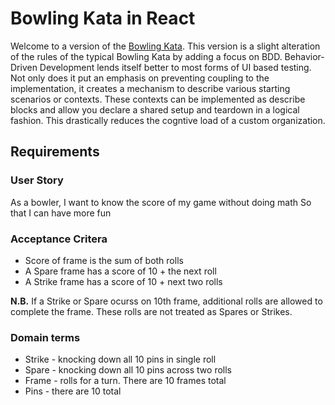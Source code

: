 # Bowling Kata in React

Welcome to a version of the [Bowling Kata](https://kata-log.rocks/bowling-game-kata). This version is a slight alteration of the rules of the typical Bowling Kata by adding a focus on BDD. Behavior-Driven Development lends itself better to most forms of UI based testing. Not only does it put an emphasis on preventing coupling to the implementation, it creates a mechanism to describe various starting scenarios or contexts. These contexts can be implemented as describe blocks and allow you declare a shared setup and teardown in a logical fashion. This drastically reduces the cogntive load of a custom organization.

## Requirements

### User Story

As a bowler,
I want to know the score of my game without doing math
So that I can have more fun

### Acceptance Critera

- Score of frame is the sum of both rolls
- A Spare frame has a score of 10 + the next roll
- A Strike frame has a score of 10 + next two rolls

**N.B.**
If a Strike or Spare ocurss on 10th frame, additional rolls are allowed to complete the frame. These rolls are not treated as Spares or Strikes.

### Domain terms

- Strike - knocking down all 10 pins in single roll
- Spare - knocking down all 10 pins across two rolls
- Frame - rolls for a turn. There are 10 frames total
- Pins - there are 10 total
